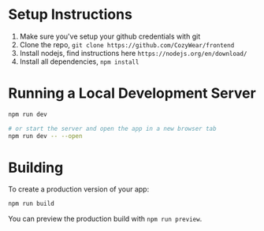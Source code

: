 # Setup Instructions

1. Make sure you've setup your github credentials with git
2. Clone the repo, `git clone https://github.com/CozyWear/frontend`
3. Install nodejs, find instructions here `https://nodejs.org/en/download/`
4. Install all dependencies, `npm install`

# Running a Local Development Server

```bash
npm run dev

# or start the server and open the app in a new browser tab
npm run dev -- --open
```

# Building

To create a production version of your app:

```bash
npm run build
```

You can preview the production build with `npm run preview`.
